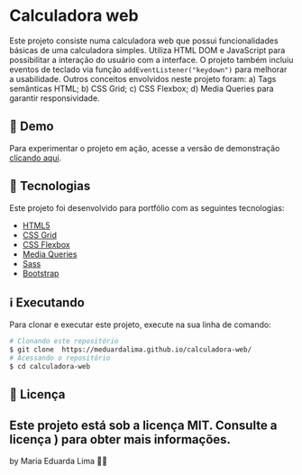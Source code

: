 # Calculadora web 
Este projeto consiste numa calculadora web que possui funcionalidades básicas de uma calculadora simples. Utiliza HTML DOM e JavaScript para possibilitar a interação do usuário com a interface. O projeto também incluiu eventos de teclado via função `addEventListener("keydown")` para melhorar a usabilidade.  Outros conceitos envolvidos neste projeto foram: a) Tags semânticas HTML; b) CSS Grid; c) CSS Flexbox; d) Media Queries para garantir responsividade.

## 👀 Demo
Para experimentar o projeto em ação, acesse a versão de demonstração [clicando aqui](https://meduardalima.github.io/calculadora-web/).

## 🚀 Tecnologias
Este projeto foi desenvolvido para portfólio com as seguintes tecnologias:
- [HTML5](https://developer.mozilla.org/en-US/docs/Web/HTML "HTML5")
- [CSS Grid](https://developer.mozilla.org/en-US/docs/Learn/CSS/CSS_layout/Grids "CSS Grid")
- [CSS Flexbox](https://developer.mozilla.org/en-US/docs/Learn/CSS/CSS_layout/Flexbox "CSS Flexbox")
- [Media Queries](https://developer.mozilla.org/en-US/docs/Learn/CSS/CSS_layout/Media_queries)
- [Sass](https://sass-lang.com/guide/)
- [Bootstrap](https://getbootstrap.com/docs/5.3/getting-started/introduction/)
## ℹ️ Executando
Para clonar e executar este projeto, execute na sua linha de comando:
```bash
# Clonando este repositório
$ git clone  https://meduardalima.github.io/calculadora-web/
# Acessando o repositório
$ cd calculadora-web
```
## 📝 Licença
Este projeto está sob a licença MIT. Consulte a licença ) para obter mais informações.
---
by Maria Eduarda Lima 👐🏼

